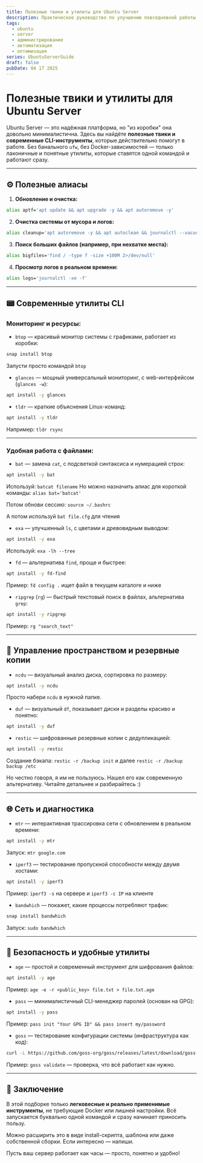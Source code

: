 ```yaml
---
title: Полезные твики и утилиты для Ubuntu Server
description: Практическое руководство по улучшению повседневной работы с Ubuntu Server. Утилиты, алиасы и инструменты, которые действительно нужны — без перегруза и лишнего.
tags:
  - ubuntu
  - server
  - администрирование
  - автоматизация
  - оптимизация
series: UbuntuServerGuide
draft: false
pubDate: 04 17 2025
---
```


# Полезные твики и утилиты для Ubuntu Server

Ubuntu Server — это надёжная платформа, но "из коробки" она довольно минималистична. Здесь вы найдёте **полезные твики и современные CLI-инструменты**, которые действительно помогут в работе. Без банального `ufw`, без Docker-зависимостей — только лаконичные и понятные утилиты, которые ставятся одной командой и работают сразу.

---

## ⚙️ Полезные алиасы

1. **Обновление и очистка:**
```bash
alias aptf='apt update && apt upgrade -y && apt autoremove -y'
```

2. **Очистка системы от мусора и логов:**
```bash
alias cleanup='apt autoremove -y && apt autoclean && journalctl --vacuum-time=7d'
```

3. **Поиск больших файлов (например, при нехватке места):**
```bash
alias bigfiles='find / -type f -size +100M 2>/dev/null'
```

4. **Просмотр логов в реальном времени:**
```bash
alias logs='journalctl -xe -f'
```

---

## 📟 Современные утилиты CLI

### Мониторинг и ресурсы:

- `btop` — красивый монитор системы с графиками, работает из коробки:
```bash
snap install btop
```
Запусти просто командой `btop`

- `glances` — мощный универсальный мониторинг, с web-интерфейсом (`glances -w`):
```bash
apt install -y glances
```

- `tldr` — краткие объяснения Linux-команд:
```bash
apt install -y tldr
```
Например: `tldr rsync`

---

### Удобная работа с файлами:

- `bat` — замена `cat`, с подсветкой синтаксиса и нумерацией строк:
```bash
apt install -y bat
```
Используй: `batcat filename`
Но можно назначить алиас для короткой команды: `alias bat='batcat'`

Потом обнови сессию: `source ~/.bashrc`

А потом используй `bat file.cfg` для чтения



- `exa` — улучшенный `ls`, с цветами и древовидным выводом:
```bash
apt install -y exa
```
Используй: `exa -lh --tree`

- `fd` — альтернатива `find`, проще и быстрее:
```bash
apt install -y fd-find
```
Пример: `fd config .` ищет файл в текущем каталоге и ниже

- `ripgrep` (`rg`) — быстрый текстовый поиск в файлах, альтернатива `grep`:
```bash
apt install -y ripgrep
```
Пример: `rg "search_text"`

---

## 💾 Управление пространством и резервные копии

- `ncdu` — визуальный анализ диска, сортировка по размеру:
```bash
apt install -y ncdu
```
Просто набери `ncdu` в нужной папке.

- `duf` — визуальный `df`, показывает диски и разделы красиво и понятно:
```bash
apt install -y duf
```

- `restic` — шифрованные резервные копии с дедупликацией:
```bash
apt install -y restic
```
Создание бэкапа: `restic -r /backup init` и далее `restic -r /backup backup /etc`

Но честно говоря, я им не пользуюсь. Нашел его как современную альтернативу.
Читайте детальнее и разбирайтесь :)

---

## 🌐 Сеть и диагностика

- `mtr` — интерактивная трассировка сети с обновлением в реальном времени:
```bash
apt install -y mtr
```
Запуск: `mtr google.com`

- `iperf3` — тестирование пропускной способности между двумя хостами:
```bash
apt install -y iperf3
```
Пример: `iperf3 -s` на сервере и `iperf3 -c IP` на клиенте

- `bandwhich` — покажет, какие процессы потребляют трафик:
```bash
snap install bandwhich
```
Запуск: `sudo bandwhich`

---

## 🔐 Безопасность и удобные утилиты

- `age` — простой и современный инструмент для шифрования файлов:
```bash
apt install -y age
```
Пример: `age -e -r <public_key> file.txt > file.txt.age`

- `pass` — минималистичный CLI-менеджер паролей (основан на GPG):
```bash
apt install -y pass
```
Пример: `pass init "Your GPG ID" && pass insert my/password`

- `goss` — тестирование конфигурации системы (инфраструктура как код):
```bash
curl -L https://github.com/goss-org/goss/releases/latest/download/goss-linux-amd64 -o /usr/local/bin/goss && chmod +x /usr/local/bin/goss
```
Пример: `goss validate` — проверка, что всё работает как нужно.

---

## 🧩 Заключение

В этой подборке только **легковесные и реально применимые инструменты**, не требующие Docker или лишней настройки. Всё запускается буквально одной командой и сразу начинает приносить пользу.

Можно расширить это в виде install-скрипта, шаблона или даже собственной сборки. Если интересно — напиши.

Пусть ваш сервер работает как часы — просто, понятно и удобно!

